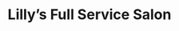 ---
title: "Lilly’s Full Service Salon"
url: /meridian/lillys-full-service-salon/
shop: hairdresser
---